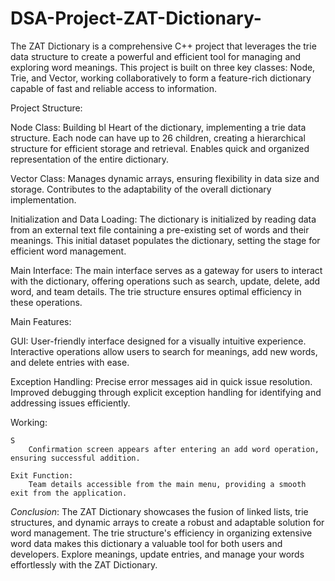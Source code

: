 # DSA-Project-ZAT-Dictionary-

The ZAT Dictionary is a comprehensive C++ project that leverages the trie data structure to create a powerful and efficient tool for managing and exploring word meanings. This project is built on three key classes: Node, Trie, and Vector, working collaboratively to form a feature-rich dictionary capable of fast and reliable access to information.

Project Structure:

Node Class:
    Building bl
    Heart of the dictionary, implementing a trie data structure.
    Each node can have up to 26 children, creating a hierarchical structure for efficient storage and retrieval.
    Enables quick and organized representation of the entire dictionary.

Vector Class:
    Manages dynamic arrays, ensuring flexibility in data size and storage.
    Contributes to the adaptability of the overall dictionary implementation.

Initialization and Data Loading:
    The dictionary is initialized by reading data from an external text file containing a pre-existing set of words and their          meanings.
    This initial dataset populates the dictionary, setting the stage for efficient word management.

Main Interface:
    The main interface serves as a gateway for users to interact with the dictionary, offering operations such as search, update,      delete, add word, and team details.
    The trie structure ensures optimal efficiency in these operations.


Main Features:

GUI:
    User-friendly interface designed for a visually intuitive experience.
    Interactive operations allow users to search for meanings, add new words, and delete entries with ease.

Exception Handling:
    Precise error messages aid in quick issue resolution.
    Improved debugging through explicit exception handling for identifying and addressing issues efficiently.

Working:

    S
        Confirmation screen appears after entering an add word operation, ensuring successful addition.

    Exit Function:
        Team details accessible from the main menu, providing a smooth exit from the application.

        
*Conclusion*:
            The ZAT Dictionary showcases the fusion of linked lists, trie structures, and dynamic arrays to create a robust and adaptable solution for word management. The trie structure's efficiency in organizing extensive word data makes this dictionary a valuable tool for both users and developers. Explore meanings, update entries, and manage your words effortlessly with the ZAT Dictionary.
